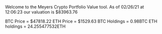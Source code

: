 Welcome to the Meyers Crypto Portfolio Value tool. 
As of 02/26/21 at 12:06:23 our valuation is $83963.76 

BTC Price = $47818.22
 ETH Price = $1529.63
BTC Holdings = 0.98BTC
 ETH holdings = 24.255477532ETH 
